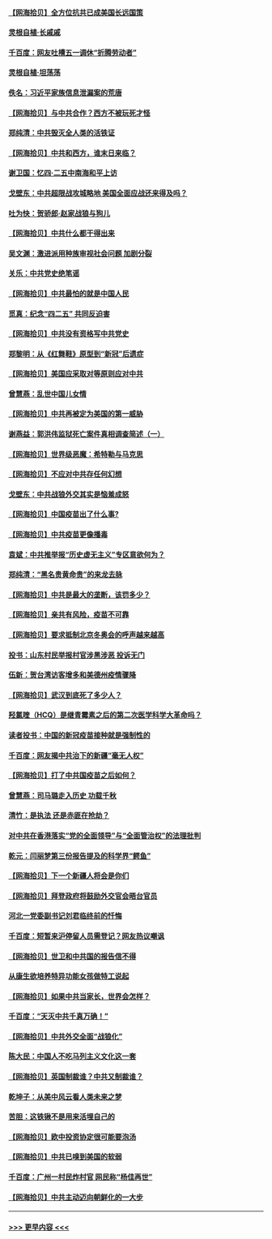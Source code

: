 #### [【网海拾贝】全方位抗共已成美国长远国策](../pages/nsc993/n12906878.md?t=04271256) 
#### [灵根自植‧长戚戚](../pages/nsc993/n12905585.md?t=04271256) 
#### [千百度：网友吐槽五一调休“折腾劳动者”](../pages/nsc993/n12905934.md?t=04271256) 
#### [灵根自植‧坦荡荡](../pages/nsc993/n12905562.md?t=04271256) 
#### [佚名：习近平家族信息泄漏案的荒唐](../pages/nsc993/n12904705.md?t=04271256) 
#### [【网海拾贝】与中共合作？西方不被玩死才怪](../pages/nsc993/n12903873.md?t=04271256) 
#### [郑纯清：中共毁灭全人类的活铁证](../pages/nsc993/n12903785.md?t=04271256) 
#### [【网海拾贝】中共和西方，谁末日来临？](../pages/nsc993/n12903482.md?t=04271256) 
#### [谢卫国：忆四‧二五中南海和平上访](../pages/nsc993/n12902192.md?t=04271256) 
#### [戈壁东：中共超限战攻城略地 美国全面应战还来得及吗？](../pages/nsc993/n12902297.md?t=04271256) 
#### [吐为快：贺骄郎‧赵家战狼与狗儿](../pages/nsc993/n12902280.md?t=04271256) 
#### [【网海拾贝】中共什么都干得出来](../pages/nsc993/n12897500.md?t=04271256) 
#### [吴文渊：激进派用种族审视社会问题 加剧分裂](../pages/nsc993/n12893881.md?t=04271256) 
#### [关乐：中共党史绝笔谣](../pages/nsc993/n12897270.md?t=04271256) 
#### [【网海拾贝】中共最怕的就是中国人民](../pages/nsc993/n12894705.md?t=04271256) 
#### [觅真：纪念“四二五” 共同反迫害](../pages/nsc993/n12894553.md?t=04271256) 
#### [【网海拾贝】中共没有资格写中共党史](../pages/nsc993/n12892231.md?t=04271256) 
#### [郑黎明：从《红舞鞋》原型到“新冠”后遗症](../pages/nsc993/n12890469.md?t=04271256) 
#### [【网海拾贝】美国应采取对等原则应对中共](../pages/nsc993/n12889176.md?t=04271256) 
#### [曾慧燕：乱世中国儿女情](../pages/nsc993/n12887931.md?t=04271256) 
#### [【网海拾贝】中共再被定为美国的第一威胁](../pages/nsc993/n12887580.md?t=04271256) 
#### [谢燕益：郭洪伟监狱死亡案件真相调查简述（一）](../pages/nsc993/n12885648.md?t=04271256) 
#### [【网海拾贝】世界级恶魔：希特勒与马克思](../pages/nsc993/n12884062.md?t=04271256) 
#### [【网海拾贝】不应对中共存任何幻想](../pages/nsc993/n12881460.md?t=04271256) 
#### [戈壁东：中共战狼外交其实是恼羞成怒](../pages/nsc993/n12880392.md?t=04271256) 
#### [【网海拾贝】中国疫苗出了什么事?](../pages/nsc993/n12879124.md?t=04271256) 
#### [【网海拾贝】中共疫苗更像播毒](../pages/nsc993/n12876631.md?t=04271256) 
#### [袁斌：中共推举报“历史虚无主义”专区意欲何为？](../pages/nsc993/n12876530.md?t=04271256) 
#### [郑纯清：“黑名贵黄命贵”的来龙去脉](../pages/nsc993/n12875589.md?t=04271256) 
#### [【网海拾贝】中共是最大的垄断，该罚多少？](../pages/nsc993/n12874006.md?t=04271256) 
#### [【网海拾贝】亲共有风险，疫苗不可靠](../pages/nsc993/n12872224.md?t=04271256) 
#### [【网海拾贝】要求抵制北京冬奥会的呼声越来越高](../pages/nsc993/n12868962.md?t=04271256) 
#### [投书：山东村民举报村官涉黑涉恶 投诉无门](../pages/nsc993/n12869726.md?t=04271256) 
#### [伍新：贺台湾访客增多和美德州疫情骤降](../pages/nsc993/n12865651.md?t=04271256) 
#### [【网海拾贝】武汉到底死了多少人？](../pages/nsc993/n12863707.md?t=04271256) 
#### [羟氯喹（HCQ）是继青霉素之后的第二次医学科学大革命吗？](../pages/nsc993/n12638564.md?t=04271256) 
#### [读者投书：中国的新冠疫苗接种就是强制性的](../pages/nsc993/n12859932.md?t=04271256) 
#### [千百度：网友揭中共治下的新疆“毫无人权”](../pages/nsc993/n12858385.md?t=04271256) 
#### [【网海拾贝】打了中共国疫苗之后如何？](../pages/nsc993/n12857866.md?t=04271256) 
#### [曾慧燕：司马璐走入历史 功载千秋](../pages/nsc993/n12856996.md?t=04271256) 
#### [清竹：是执法 还是赤匪在抢劫？](../pages/nsc993/n12856952.md?t=04271256) 
#### [对中共在香港落实“党的全面领导”与“全面管治权”的法理批判](../pages/nsc993/n12856929.md?t=04271256) 
#### [乾元：闫丽梦第三份报告提及的科学界“鳄鱼”](../pages/nsc993/n12855985.md?t=04271256) 
#### [【网海拾贝】下一个新疆人将会是你们](../pages/nsc993/n12855864.md?t=04271256) 
#### [【网海拾贝】拜登政府将鼓励外交官会晤台官员](../pages/nsc993/n12853615.md?t=04271256) 
#### [河北一党委副书记刘君临终前的忏悔](../pages/nsc993/n12849420.md?t=04271256) 
#### [千百度：短暂来沪停留人员需登记？网友热议嘲讽](../pages/nsc993/n12853497.md?t=04271256) 
#### [【网海拾贝】世卫和中共国的报告信不得](../pages/nsc993/n12850902.md?t=04271256) 
#### [从康生欲培养特异功能女孩做特工说起](../pages/nsc993/n12849289.md?t=04271256) 
#### [【网海拾贝】如果中共当家长，世界会怎样？](../pages/nsc993/n12848436.md?t=04271256) 
#### [千百度：“天灭中共千真万确！”](../pages/nsc993/n12845659.md?t=04271256) 
#### [【网海拾贝】中共外交全面“战狼化”](../pages/nsc993/n12845607.md?t=04271256) 
#### [陈大民：中国人不吃马列主义文化这一套](../pages/nsc993/n12842496.md?t=04271256) 
#### [【网海拾贝】英国制裁谁？中共又制裁谁？](../pages/nsc993/n12840909.md?t=04271256) 
#### [乾坤子：从美中风云看人类未来之梦](../pages/nsc993/n12840590.md?t=04271256) 
#### [苦胆：这铁锹不是用来活埋自己的](../pages/nsc993/n12839512.md?t=04271256) 
#### [【网海拾贝】欧中投资协定很可能要泡汤](../pages/nsc993/n12835122.md?t=04271256) 
#### [【网海拾贝】中共已嗅到美国的软弱](../pages/nsc993/n12832411.md?t=04271256) 
#### [千百度：广州一村民炸村官 网民称“杨佳再世”](../pages/nsc993/n12832380.md?t=04271256) 
#### [【网海拾贝】中共主动迈向朝鲜化的一大步](../pages/nsc993/n12829887.md?t=04271256) 

----
#### [ >>> 更早内容 <<< ](../indexes/nsc993-earlier.md)
